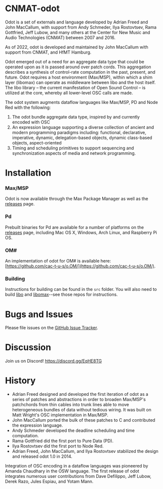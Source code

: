 # CNMAT-odot

Odot is a set of externals and language developed by Adrian Freed and John MacCallum, with support from Andy Schmeder, Ilya Rostovtsev, Rama Gottfried, Jeff Lubow, and many others at the Center for New Music and Audio Technologies (CNMAT) between 2007 and 2016. 

As of 2022, odot is developed and maintained by John MacCallum with support from CNMAT, and HfMT Hamburg.

Odot emerged out of a need for an aggregate data type that could be operated upon as it is passed around over patch cords.  This aggregation describes a synthesis of control-rate computation in the past, present, and future.  Odot requires a host environment (Max/MSP), within which a shim layer (libomax) can operate as middleware between libo and the host itself.  The libo library – the current manifestation of Open Sound Control – is utilized at the core, whereby all lower-level OSC calls are made.

The odot system augments dataflow languages like Max/MSP, PD and Node Red with the following:

1. The odot bundle aggregate data type, inspired by and currently encoded with OSC
2. An expression language supporting a diverse collection of ancient and modern programming paradigms including:
functional, declarative, imperative, dynamic, delegation-based objects, dynamic class-based objects, aspect-oriented
3. Timing and scheduling primitives to support sequencing and synchronization aspects of media and network programming.

# Installation

### Max/MSP

Odot is now available through the Max Package Manager as well as the [releases](https://github.com/CNMAT/CNMAT-odot/releases) page.

### Pd

Prebuilt binaries for Pd are available for a number of platforms on the [releases](https://github.com/CNMAT/CNMAT-odot/releases) page,
including Mac OS X, Windows, Arch Linux, and Raspberry Pi OS.

### OM# 

An implementation of odot for OM# is available here: [https://github.com/cac-t-u-s/o.OM/](https://github.com/cac-t-u-s/o.OM/).

### Building

Instructions for building can be found in the `src` folder. You will also need to build 
[libo](https://github.com/CNMAT/libo) and [libomax](https://github.com/CNMAT/libomax)--see those repos for instructions.

# Bugs and Issues

Please file issues on the [GitHub Issue Tracker](https://github.com/CNMAT/CNMAT-odot/issues).

# Discussion

Join us on Discord! https://discord.gg/EqHE8TG

# History

* Adrian Freed designed and developed the first iteration of odot as a series of patches and abstractions in order to broaden Max/MSP's patchchords from thin cables into trunk lines able to move heterogeneous bundles of data without tedious wiring. It was built on Matt Wright's OSC implementation in Max/MSP.
* John MacCallum ported the bulk of these patches to C and contributed the expression language.
* Andy Schmeder developed the deadline scheduling and time computation.
* Rama Gottfried did the first port to Pure Data (PD).
* Ilya Rostovtsev did the first port to Node Red.
* Adrian Freed, John MacCallum, and Ilya Rostovtsev stabilized the design and released odot 1.0 in 2014.

Integration of OSC encoding in a dataflow languages was pioneered by Amanda Chaudhary in the OSW language.
The first release of odot integrates numerous user contributions from Dave Defilippo, Jeff Lubow, Derek Razo, Jules Espiau, and Yotam Mann.
